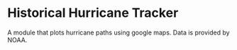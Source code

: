 # Historical Hurricane Tracker

A module that plots hurricane paths using google maps. Data is provided by NOAA. 
